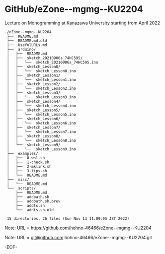 # GitHub/eZone--mgmg--KU2204

Lecture on Monogramming at Kanazawa University starting from April 2022

    ./eZone--mgmg--KU2204
     ├──  README.md
     ├──  README.md.old
     ├──  UsefulURLs.md
     ├──  arduino/
     │   ├──  README.md
     │   ├──  sketch_20210906a_74HC595/
     │   │   └──  sketch_20210906a_74HC595.ino
     │   ├──  sketch_Lesson0/
     │   │   └──  sketch_Lesson0.ino
     │   ├──  sketch_Lesson1/
     │   │   └──  sketch_Lesson1.ino
     │   ├──  sketch_Lesson2/
     │   │   └──  sketch_Lesson2.ino
     │   ├──  sketch_Lesson3/
     │   │   └──  sketch_Lesson3.ino
     │   ├──  sketch_Lesson4/
     │   │   └──  sketch_Lesson4.ino
     │   ├──  sketch_Lesson5/
     │   │   └──  sketch_Lesson5.ino
     │   ├──  sketch_Lesson6/
     │   │   └──  sketch_Lesson6.ino
     │   ├──  sketch_Lesson7/
     │   │   └──  sketch_Lesson7.ino
     │   ├──  sketch_Lesson8/
     │   │   └──  sketch_Lesson8.ino
     │   └──  sketch_Lesson9/
     │       └──  sketch_Lesson9.ino
     ├──  examples/
     │   ├──  0-wsl.sh
     │   ├──  1-check.sh
     │   ├──  2-mklink.sh
     │   ├──  3-tips.sh
     │   └──  README.md
     ├──  misc/
     │   └──  README.md
     └──  scripts/
         ├──  README.md
         ├──  addpath.sh
         ├──  addpath.sh.prev
         ├──  addts.sh
         └──  addts.sh.old
     
     15 directories, 26 files (Sun Nov 13 11:09:05 JST 2022)


Note: URL = https://github.com/hohno-46466/eZone--mgmg--KU2204

Note: URL = git@github.com:hohno-46466/eZone--mgmg--KU2204.git

-EOF-

